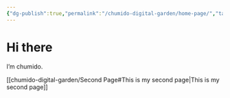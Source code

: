 ```yaml
---
{"dg-publish":true,"permalink":"/chumido-digital-garden/home-page/","tags":"gardenEntry"}
---
```


# Hi there

I’m chumido.

[[chumido-digital-garden/Second Page#This is my second page|This is my second page]]